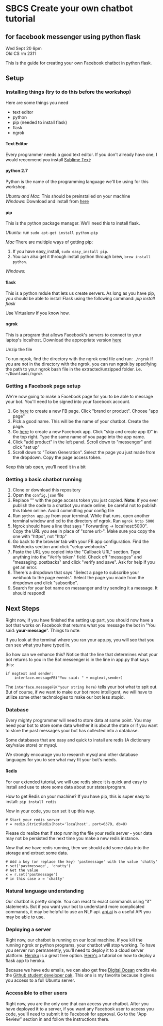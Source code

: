 # SBCS Create your own chatbot tutorial
## for facebook messenger using python flask

Wed Sept 20 6pm  
Old CS rm 2311

This is the guide for creating your own Facebook chatbot in python flask.

## Setup

### Installing things (try to do this before the workshop)

Here are some things you need

 * text editor
 * python
 * pip (needed to install flask)
 * flask
 * ngrok

#### Text Editor

Every programmer needs a good text editor. If you don't already have one, I would reccomend you install [Sublime Text](https://www.sublimetext.com/): 

#### python 2.7

Python is the name of the programming language we'll be using for this workshop.

*Ubuntu and Mac*: This should be preinstalled on your machine  
*Windows*: Download and install from [here](https://www.python.org/downloads/release/python-2714/)


#### pip

This is the python package manager. We'll need this to install flask.

*Ubuntu*: run `sudo apt-get install python-pip`  

*Mac*:There are multiple ways of getting pip:
1) If you have easy_install, `sudo easy_install pip`.
2) You can also get it through install python through brew, `brew install python`.

*Windows:*

#### flask

This is a python mdule that lets us create servers. As long as you have pip, you should be able to install Flask using the following command: *pip install flask*

Use Virtualenv if you know how.

#### ngrok

This is a program that allows Facebook's servers to connect to your laptop's localhost. Download the appropriate version [here](https://ngrok.com/)

Unzip the file

To run ngrok, find the directory with the ngrok cmd file and run: `./ngrok`
If you are not in the directory with the ngrok, you can run ngrok by specifying the path to your ngrok bash file in the extracted/unzipped folder. i.e. `~/Downloads/ngrok`

### Getting a Facebook page setup

We're now going to make a Facebook page for you to be able to message your bot. You'll need to be signed into your facebook account.

 1. Go [here](https://www.facebook.com/pages/create) to create a new FB page. Click "brand or product". Choose "app page" 
 2. Pick a good name. This will be the name of your chatbot. Create the page.
 3. Go [here](https://developers.facebook.com/quickstarts/?platform=web) to create a new Facebook app. Click "skip and create app ID" in the top right. Type the same name of you page into the app name.
 4. Click "add product" in the left panel. Scroll down to "messenger" and click "set up"
 5. Scroll down to "Token Generation". Select the page you just made from the dropdown. Copy the page access token.
 
 Keep this tab open, you'll need it in a bit
 
### Getting a basic chatbot running

 1. Clone or download this repository
 2. Open the `config.json` file
 3. Replace "<your fb token here>" with the page access token you just copied. **Note:** If you ever publish the code to a chatbot you made online, be careful not to publish this token online. Avoid committing your config file
 4. Run `python app.py` from your terminal. While that runs, open another terminal window and cd to the directory of ngrok. Run `ngrok http 5000`
 5. Ngrok should have a line that says " Forwarding <some url> -> localhost:5000". Copy the URL you see in place of "some url>". Make sure you copy the one with "https", not "http"
 6. Go back to the browser tab with your FB app configuration. Find the Webhooks section and click "setup webhooks"
 7. Paste the URL you copied into the "Callback URL" section. Type anything into the "Verify token" field. Check off "messages" and "messaging_postbacks" and click "verify and save". Ask for help if you get an error.
 8. There's a dropdown that says "Select a page to subscribe your webhook to the page events". Select the page you made from the dropdown and click "subscribe".
 9. Search for your bot name on messanger and try sending it a message. It should respond!

## Next Steps
Right now, if you have finished the setting up part, you should now have a bot that works on Facebook that returns what you message the bot in "You said: ____your-message____".
Things to note: 

If you look at the terminal where you ran your app.py, you will see that you can see what you have typed in. 

So how can we enhance this? 
Notice that the line that determines what your bot returns to you in the Bot messenger is in the line in app.py that says this:
```
if msgtext and sender:
	interface.messageFB("You said: " + msgtext,sender)
```
The `interface.messageFB("your string here)` tells your bot what to spit out. But of course, if we want to make our bot more intelligent, we will have to utilize some other technologies to make our bot less stupid. 


### Database
Every mighty programmer will need to store data at some point. You may need your bot to store some data whether it is about the state or if you want to store the past messages your bot has collected into a database. 

Some databases that are easy and quick to install are redis (A dictionary key/value store) or mysql. 

We strongly encourage you to research mysql and other database languages for you to see what may fit your bot's needs.

#### Redis
For our extended tutorial, we will use redis since it is quick and easy to install and use to store some data about our states/program. 

How to get Redis on your machine? 
If you have pip, this is super easy to install: ` pip install redis `

Now in your code, you can set it up this way. 
```
# Start your redis server
r = redis.StrictRedis(host='localhost', port=6379, db=0)
```
Please do realize that if stop running the file your redis server - your data may not be persisted the next time you make a new redis instance. 

Now that we have redis running, then we should add some data into the storage and extract some data.
```
# Add a key (or replace the key) 'pastmessage' with the value 'chatty'
r.set('pastmessage', 'chatty')
# Get the value
x = r.set('pastmessage')
# in this case x = 'chatty'
```

### Natural language understanding

Our chatbot is pretty simple. You can react to exact commands using "if" statements. But if you want your bot to understand more complicated commands, it may be helpful to use an NLP api. [api.ai](http://api.ai/) is a useful API you may be able to use.

### Deploying a server

Right now, our chatbot is running on our local machine. If you kill the running ngrok or python programs, your chatbot will stop working. To have you server run permanently, you'll need to deploy it to a cloud server platform. [Heroku](https://www.heroku.com/) is a great free option. [Here's](https://progblog.io/How-to-deploy-a-Flask-App-to-Heroku/) a tutorial on how to deploy a flask app to heroku.

Because we have edu emails, we can also get free [Digital Ocean](https://www.digitalocean.com/) credits via the [Github student developer pak](https://education.github.com/pack). This one is my favorite because it gives you access to a full Ubuntu server.

### Accessible to other users

Right now, you are the only one that can access your chatbot. After you have deployed it to a server, if you want any Facebook user to access you code, you'll need to submit it to Facebook for approval. Go to the "App Review" section in and follow the instructions there.
